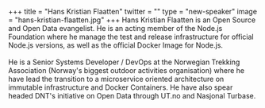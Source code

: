 +++
title = "Hans Kristian Flaatten"
twitter = ""
type = "new-speaker"
image = "hans-kristian-flaatten.jpg"
+++
Hans Kristian Flaatten is an Open Source and Open Data evangelist. He is an acting member of the Node.js Foundation where he manage the test and release infrastructure for official Node.js versions, as well as the official Docker Image for Node.js.<br><br>He is a Senior Systems Developer / DevOps at the Norwegian Trekking Association (Norway's biggest outdoor activities organisation) where he have lead the transition to a microservice oriented architecture on immutable infrastructure and Docker Containers. He have also spear headed DNT's initiative on Open Data through UT.no and Nasjonal Turbase.